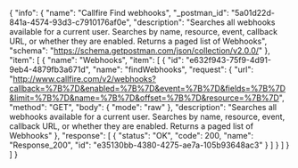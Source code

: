 {
  "info": {
    "name": "Callfire Find webhooks",
    "_postman_id": "5a01d22d-841a-4574-93d3-c7910176af0e",
    "description": "Searches all webhooks available for a current user. Searches by name, resource, event, callback URL, or whether they are enabled. Returns a paged list of Webhooks",
    "schema": "https://schema.getpostman.com/json/collection/v2.0.0/"
  },
  "item": [
    {
      "name": "Webhooks",
      "item": [
        {
          "id": "e632f943-75f9-4d91-9eb4-4879fb3a671d",
          "name": "findWebhooks",
          "request": {
            "url": "http://www.callfire.com/v2/webhooks?callback=%7B%7D&enabled=%7B%7D&event=%7B%7D&fields=%7B%7D&limit=%7B%7D&name=%7B%7D&offset=%7B%7D&resource=%7B%7D",
            "method": "GET",
            "body": {
              "mode": "raw"
            },
            "description": "Searches all webhooks available for a current user. Searches by name, resource, event, callback URL, or whether they are enabled. Returns a paged list of Webhooks"
          },
          "response": [
            {
              "status": "OK",
              "code": 200,
              "name": "Response_200",
              "id": "e35130bb-4380-4275-ae7a-105b93648ac3"
            }
          ]
        }
      ]
    }
  ]
}